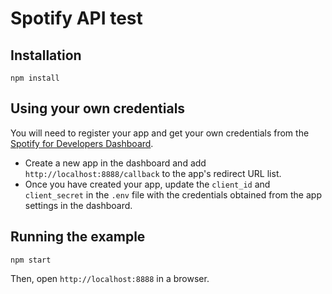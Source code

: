 # Spotify API test

## Installation
```
npm install
```

## Using your own credentials
You will need to register your app and get your own credentials from the [Spotify for Developers Dashboard](https://developer.spotify.com/dashboard).

- Create a new app in the dashboard and add `http://localhost:8888/callback` to the app's redirect URL list.
- Once you have created your app, update the `client_id` and `client_secret` in the `.env` file with the credentials obtained from the app settings in the dashboard.

## Running the example
```
npm start
```

Then, open `http://localhost:8888` in a browser.
